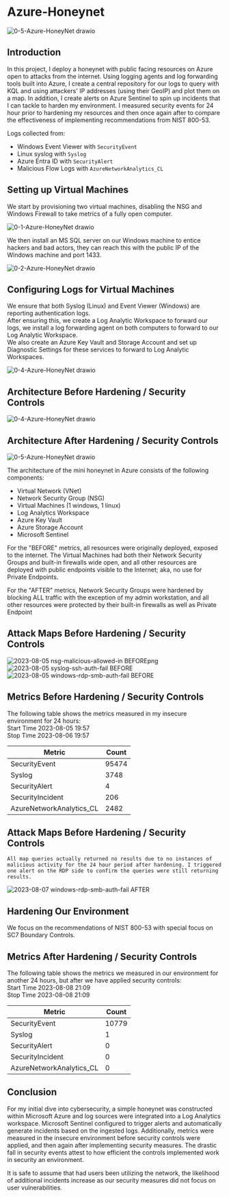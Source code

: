 # Azure-Honeynet

![0-5-Azure-HoneyNet drawio](https://github.com/gabriel-r100/Azure-Honeynet/assets/55646808/d40ec92d-4f17-4f82-aa9c-46edc98753b3)


## Introduction

In this project, I deploy a honeynet with public facing resources on Azure open to attacks from the internet. Using logging agents and log forwarding tools built into Azure, I create a central repository for our logs to query with KQL and using attackers' IP addresses (using their GeoIP) and plot them on a map. In addition, I create alerts on Azure Sentinel to spin up incidents that I can tackle to harden my environment. I measured security events for 24 hour prior to hardening my resources and then once again after to compare the effectiveness of implementing recommendations from NIST 800-53.

Logs collected from:

- Windows Event Viewer with `SecurityEvent`
- Linux syslog with `Syslog`
- Azure Entra ID with `SecurityAlert`
- Malicious Flow Logs with `AzureNetworkAnalytics_CL`

## Setting up Virtual Machines

We start by provisioning two virtual machines, disabling the NSG and Windows Firewall to take metrics of a fully open computer.

![0-1-Azure-HoneyNet drawio](https://github.com/gabriel-r100/Azure-Honeynet/assets/55646808/f3b26733-1d35-479f-9ee8-e8d662b8cc08)

We then install an MS SQL server on our Windows machine to entice hackers and bad actors, they can reach this with the public IP of the Windows machine and port 1433.

![0-2-Azure-HoneyNet drawio](https://github.com/gabriel-r100/Azure-Honeynet/assets/55646808/d4d5055e-1cb2-4265-8f3e-10ca8af46314)

## Configuring Logs for Virtual Machines

We ensure that both Syslog (Linux) and Event Viewer (Windows) are reporting authentication logs.<br>
After ensuring this, we create a Log Analytic Workspace to forward our logs, we install a log forwarding agent on both computers to forward to our Log Analytic Workspace.<br>
We also create an Azure Key Vault and Storage Account and set up Diagnostic Settings for these services to forward to Log Analytic Workspaces.

![0-4-Azure-HoneyNet drawio](https://github.com/gabriel-r100/Azure-Honeynet/assets/55646808/faa6935c-145d-48d6-bd3f-a855dd147c3e)




## Architecture Before Hardening / Security Controls

![0-4-Azure-HoneyNet drawio](https://github.com/gabriel-r100/Azure-Honeynet/assets/55646808/996b0305-2ae9-4186-8811-ac6069061683)

## Architecture After Hardening / Security Controls

![0-5-Azure-HoneyNet drawio](https://github.com/gabriel-r100/Azure-Honeynet/assets/55646808/e5385c71-a409-4f9c-a7c7-f6515b3baf22)


The architecture of the mini honeynet in Azure consists of the following components:

- Virtual Network (VNet)
- Network Security Group (NSG)
- Virtual Machines (1 windows, 1 linux)
- Log Analytics Workspace
- Azure Key Vault
- Azure Storage Account
- Microsoft Sentinel

For the "BEFORE" metrics, all resources were originally deployed, exposed to the internet. The Virtual Machines had both their Network Security Groups and built-in firewalls wide open, and all other resources are deployed with public endpoints visible to the Internet; aka, no use for Private Endpoints.

For the "AFTER" metrics, Network Security Groups were hardened by blocking ALL traffic with the exception of my admin workstation, and all other resources were protected by their built-in firewalls as well as Private Endpoint

## Attack Maps Before Hardening / Security Controls

![2023-08-05 nsg-malicious-allowed-in BEFOREpng](https://github.com/gabriel-r100/Azure-Honeynet/assets/55646808/cc816686-fc23-4f9a-b5a0-9eb4c40473b4)<br>
![2023-08-05 syslog-ssh-auth-fail BEFORE](https://github.com/gabriel-r100/Azure-Honeynet/assets/55646808/3c4d6c00-1679-4b7c-a57b-6125dcbe0ed9)<br>
![2023-08-05 windows-rdp-smb-auth-fail BEFORE](https://github.com/gabriel-r100/Azure-Honeynet/assets/55646808/d7be805f-0bad-465d-9422-86111661cef3)<br>

## Metrics Before Hardening / Security Controls

The following table shows the metrics measured in my insecure environment for 24 hours:<br>
Start Time 2023-08-05 19:57<br>
Stop Time 2023-08-06 19:57

| Metric                   | Count
| ------------------------ | -----
| SecurityEvent            | 95474
| Syslog                   | 3748
| SecurityAlert            | 4
| SecurityIncident         | 206
| AzureNetworkAnalytics_CL | 2482

## Attack Maps Before Hardening / Security Controls

```All map queries actually returned no results due to no instances of malicious activity for the 24 hour period after hardening. I triggered one alert on the RDP side to confirm the queries were still returning results.```

![2023-08-07 windows-rdp-smb-auth-fail AFTER](https://github.com/gabriel-r100/Azure-Honeynet/assets/55646808/2c52e2c0-bc30-4c65-acd4-e541d3d03ab2)

## Hardening Our Environment

We focus on the recommendations of NIST 800-53 with special focus on SC7 Boundary Controls.

## Metrics After Hardening / Security Controls

The following table shows the metrics we measured in our environment for another 24 hours, but after we have applied security controls:<br>
Start Time 2023-08-08 21:09<br>
Stop Time	2023-08-08 21:09

| Metric                   | Count
| ------------------------ | -----
| SecurityEvent            | 10779
| Syslog                   | 1
| SecurityAlert            | 0
| SecurityIncident         | 0
| AzureNetworkAnalytics_CL | 0

## Conclusion

For my initial dive into cybersecurity, a simple honeynet was constructed within Microsoft Azure and log sources were integrated into a Log Analytics workspace. Microsoft Sentinel configured to trigger alerts and automatically generate incidents based on the ingested logs. Additionally, metrics were measured in the insecure environment before security controls were applied, and then again after implementing security measures. The drastic fall in security events attest to how efficient the controls implemented work in security an environment.

It is safe to assume that had users been utilizing the network, the likelihood of additional incidents increase as our security measures did not focus on user vulnerabilities.
